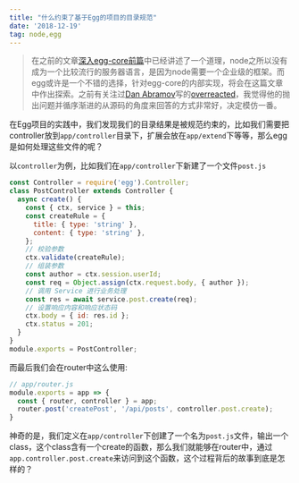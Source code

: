 ```yaml
---
title: "什么约束了基于Egg的项目的目录规范"
date: '2018-12-19'
tag: node,egg
---
```


> 在之前的文章[深入egg-core前篇](/posts/pre-deep-into-egg-core)中已经讲述了一个道理，node之所以没有成为一个比较流行的服务器语言，是因为node需要一个企业级的框架。而egg或许是一个不错的选择，针对egg-core的内部实现，将会在这篇文章中作出探索。之前有关注过[Dan Abramov](https://mobile.twitter.com/dan_abramov)写的[overreacted](https://overreacted.io/)，我觉得他的抛出问题并循序渐进的从源码的角度来回答的方式非常好，决定模仿一番。

在Egg项目的实践中，我们发现我们的目录结果是被规范约束的，比如我们需要把controller放到`app/controller`目录下，扩展会放在`app/extend`下等等，那么egg是如何处理这些文件的呢？

以`controller`为例，比如我们在`app/controller`下新建了一个文件`post.js`

```javascript
const Controller = require('egg').Controller;
class PostController extends Controller {
  async create() {
    const { ctx, service } = this;
    const createRule = {
      title: { type: 'string' },
      content: { type: 'string' },
    };
    // 校验参数
    ctx.validate(createRule);
    // 组装参数
    const author = ctx.session.userId;
    const req = Object.assign(ctx.request.body, { author });
    // 调用 Service 进行业务处理
    const res = await service.post.create(req);
    // 设置响应内容和响应状态码
    ctx.body = { id: res.id };
    ctx.status = 201;
  }
}
module.exports = PostController;
```

而最后我们会在router中这么使用:

```javascript
// app/router.js
module.exports = app => {
  const { router, controller } = app;
  router.post('createPost', '/api/posts', controller.post.create);
}
```

神奇的是，我们定义在`app/controller`下创建了一个名为`post.js`文件，输出一个class，这个class含有一个create的函数，那么我们就能够在router中，通过`app.controller.post.create`来访问到这个函数，这个过程背后的故事到底是怎样的？
